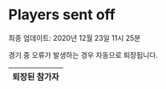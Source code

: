 # Players sent off
최종 업데이트: 2020년 12월 23일 11시 25분


경기 중 오류가 발생하는 경우 자동으로 퇴장됩니다.


| 퇴장된 참가자 |
|:---:|